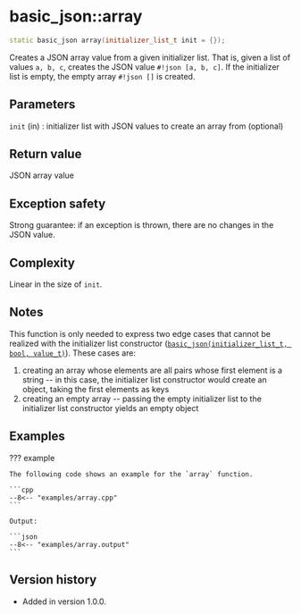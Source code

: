 # basic_json::array

```cpp
static basic_json array(initializer_list_t init = {});
```

Creates a JSON array value from a given initializer list. That is, given a list of values `a, b, c`, creates the JSON
value `#!json [a, b, c]`. If the initializer list is empty, the empty array `#!json []` is created.

## Parameters

`init` (in)
:   initializer list with JSON values to create an array from (optional)

## Return value

JSON array value

## Exception safety

Strong guarantee: if an exception is thrown, there are no changes in the JSON value.

## Complexity

Linear in the size of `init`.

## Notes

This function is only needed to express two edge cases that cannot be realized with the initializer list constructor
([`basic_json(initializer_list_t, bool, value_t)`](basic_json.md)). These cases are:

1. creating an array whose elements are all pairs whose first element is a string -- in this case, the initializer list
   constructor would create an object, taking the first elements as keys
2. creating an empty array -- passing the empty initializer list to the initializer list constructor yields an empty
   object

## Examples

??? example

    The following code shows an example for the `array` function.

    ```cpp
    --8<-- "examples/array.cpp"
    ```
    
    Output:
    
    ```json
    --8<-- "examples/array.output"
    ```

## Version history

- Added in version 1.0.0.
